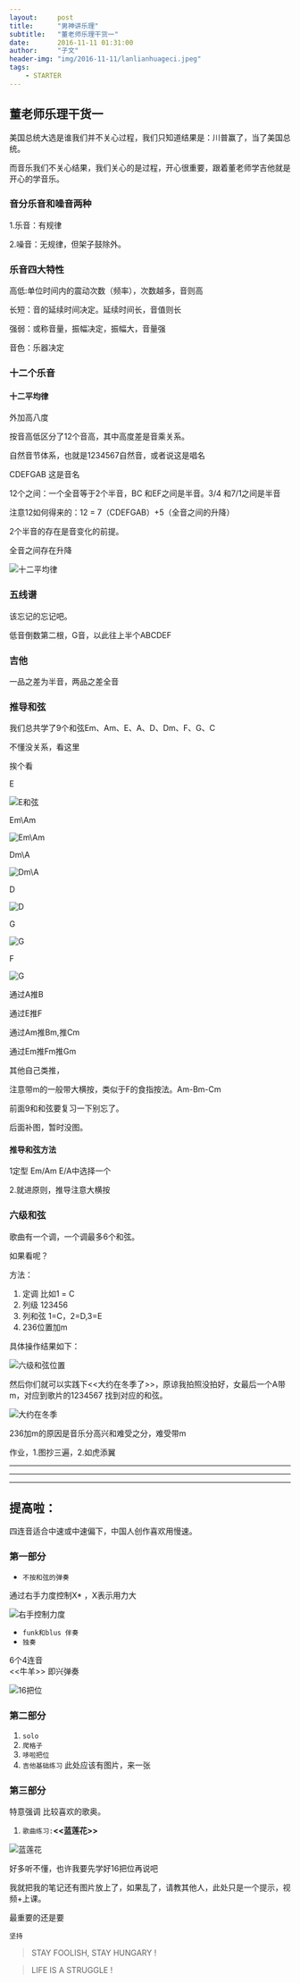 ```yaml
---
layout:     post
title:      "男神讲乐理"
subtitle:   "董老师乐理干货一"
date:       2016-11-11 01:31:00
author:     "子文"
header-img: "img/2016-11-11/lanlianhuageci.jpeg"
tags:
    - STARTER
---
```



## 董老师乐理干货一

美国总统大选是谁我们并不关心过程，我们只知道结果是：川普赢了，当了美国总统。

而音乐我们不关心结果，我们关心的是过程，开心很重要，跟着董老师学吉他就是开心的学音乐。

### 音分乐音和噪音两种

1.乐音：有规律

2.噪音：无规律，但架子鼓除外。

### 乐音四大特性

高低:单位时间内的震动次数（频率），次数越多，音则高

长短：音的延续时间决定。延续时间长，音值则长

强弱：或称音量，振幅决定，振幅大，音量强

音色：乐器决定

### 十二个乐音

#### 十二平均律

外加高八度

按音高低区分了12个音高，其中高度差是音乘关系。

自然音节体系，也就是1234567自然音，或者说这是唱名

CDEFGAB 这是音名


12个之间：一个全音等于2个半音，BC 和EF之间是半音。3/4 和7/1之间是半音

注意12如何得来的：12 = 7（CDEFGAB）+5（全音之间的升降）

2个半音的存在是音变化的前提。

全音之间存在升降

![十二平均律](/img/2016-11-11/12music.jpeg)

### 五线谱

该忘记的忘记吧。

低音倒数第二根，G音，以此往上半个ABCDEF

### 吉他

一品之差为半音，两品之差全音

### 推导和弦

我们总共学了9个和弦Em、Am、E、A、D、Dm、F、G、C

不懂没关系，看这里

挨个看

E

![E和弦](/img/2016-11-11/E.jpeg)

Em\Am

![Em\Am](/img/2016-11-11/AmEm.jpeg)

Dm\A

![Dm\A](/img/2016-11-11/DmA.jpeg)

D

![D](/img/2016-11-11/D.jpeg)

G

![G](/img/2016-11-11/G.jpeg)

F

![G](/img/2016-11-11/F.jpeg)


通过A推B

通过E推F

通过Am推Bm,推Cm

通过Em推Fm推Gm

其他自己类推，

注意带m的一般带大横按，类似于F的食指按法。Am-Bm-Cm

前面9和和弦要复习一下别忘了。

后面补图，暂时没图。

#### 推导和弦方法

1定型  Em/Am E/A中选择一个

2.就进原则，推导注意大横按

### 六级和弦

歌曲有一个调，一个调最多6个和弦。

如果看呢？

方法：

1. 定调 比如1 = C
2. 列级 123456
3. 列和弦 1=C，2=D,3=E
4. 236位置加m

具体操作结果如下：

![六级和弦位置](/img/2016-11-11/liujihexianchuli.jpeg)

然后你们就可以实践下<<大约在冬季了>>，原谅我拍照没拍好，女最后一个A带m，对应到歌片的1234567 找到对应的和弦。

![大约在冬季](/img/2016-11-11/dayuezaidongji.jpeg)

236加m的原因是音乐分高兴和难受之分，难受带m

作业，1.图抄三遍，2.如虎添翼


***

---

- - - -
## 提高啦：

四连音适合中速或中速偏下，中国人创作喜欢用慢速。

### 第一部分

* `不按和弦的弹奏`

通过右手力度控制X* ，X表示用力大

![右手控制力度](/img/2016-11-11/funk.jpeg)

* `funk和blus 伴奏`
* `独奏`
 
6个4连音  
<<牛羊>>
 即兴弹奏
 
![16把位](/img/2016-11-11/16bawei.jpeg)
 
### 第二部分
1. `solo`
2. `爬格子`
3. `哆啦把位`
4. `吉他基础练习` 此处应该有图片，来一张

### 第三部分
特意强调 比较喜欢的歌奥。

1. `歌曲练习:`**<<蓝莲花>>**

 ![蓝莲花](/img/2016-11-11/lanlianhua.jpeg)

好多听不懂，也许我要先学好16把位再说吧

我就把我的笔记还有图片放上了，如果乱了，请教其他人，此处只是一个提示，视频+上课。

最重要的还是要 

```
坚持
```


>  STAY FOOLISH, STAY HUNGARY !


>  LIFE IS A STRUGGLE !


























